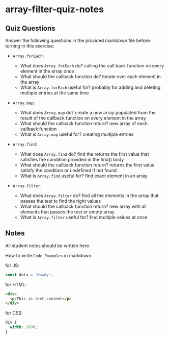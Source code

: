 # array-filter-quiz-notes

## Quiz Questions

Answer the following questions in the provided markdown file before turning in this exercise:

- `Array.forEach`:

  - What does `Array.forEach` do?
    calling the call back function on every element in the array once
  - What should the callback function do?
    iterate over each element in the array
  - What is `Array.forEach` useful for?
    probably for adding and deleting multiple entries at the same time

- `Array.map`:
  - What does `Array.map` do?
    create a new array populated from the result of the callback function
    on every element in the array
  - What should the callback function return?
    new array of each callback function
  - What is `Array.map` useful for?
    creating multiple entries
- `Array.find`:

  - What does `Array.find` do?
    find the returns the first value that satisfies the condition provided in the find() body
  - What should the callback function return?
    returns the first value satisfy the condition or undefined if not found
  - What is `Array.find` useful for?
    find exact element in an array

- `Array.filter`:
  - What does `Array.filter` do?
    find all the elements in the array that passes the test to find the right values
  - What should the callback function return?
    new array with all elements that passes the test or empty array
  - What is `Array.filter` useful for?
    find multiple values at once

## Notes

All student notes should be written here.

How to write `Code Examples` in markdown

for JS:

```javascript
const data = 'Howdy';
```

for HTML:

```html
<div>
  <p>This is text content</p>
</div>
```

for CSS:

```css
div {
  width: 100%;
}
```
